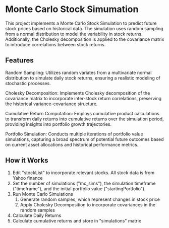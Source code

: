 # Monte Carlo Stock Simumation

This project implements a Monte Carlo Stock Simulation to predict future stock prices based on historical data. The simulation uses random sampling from a normal distribution to model the variability in stock returns. Additionally, the Cholesky decomposition is applied to the covariance matrix to introduce correlations between stock returns.



<h2>Features</h2>

Random Sampling: Utilizes random variates from a multivariate normal distribution to simulate daily stock returns, ensuring a realistic modeling of stochastic processes.

Cholesky Decomposition: Implements Cholesky decomposition of the covariance matrix to incorporate inter-stock return correlations, preserving the historical variance-covariance structure.

Cumulative Return Computation: Employs cumulative product calculations to transform daily returns into cumulative returns over the simulation period, providing insights into portfolio growth trajectories.

Portfolio Simulation: Conducts multiple iterations of portfolio value simulations, capturing a broad spectrum of potential future outcomes based on current asset allocations and historical performance metrics.

<h2>How it Works</h2>

1. Edit "stockList" to incorporate relevant stocks. All stock data is from Yahoo finance
2. Set the number of simulations ("mc_sims"), the simulation timeframe ("timeframe"), and the initial portfolio value ("startingPortfolio").
3. Run Monte Carlo Simulations
   1. Generate random samples, which represent changes in stock price
   2. Apply Cholesky Decomposition to incorporate covariances in the random samples
4. Calculate Daily Returns
5. Calculate cumulative returns and store in "simulations" matrix
